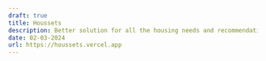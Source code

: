 ```yaml
---
draft: true
title: Houssets
description: Better solution for all the housing needs and recommendations.
date: 02-03-2024
url: https://houssets.vercel.app
---
```


